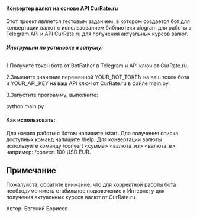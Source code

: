 #### **Конвертер валют на основе API CurRate.ru**

Этот проект является тестовым заданием, в котором создается бот для конвертации валют с использованием библиотеки aiogram для работы с Telegram API и API CurRate.ru для получения актуальных курсов валют.

######  **Инструкции по установке и запуску:**

1.Получите токен бота от BotFather в Telegram и API ключ от CurRate.ru.

2.Замените значение переменной YOUR_BOT_TOKEN на ваш токен бота и YOUR_API_KEY на ваш API ключ от CurRate.ru в файле main.py.

3.Запустите программу, выполните:

python main.py


#### **Как использовать:**

Для начала работы с ботом напишите /start.
Для получения списка доступных команд напишите /help.
Для конвертации валюты используйте команду /convert <сумма> <валюта_из> <валюта_в>, например: /convert 100 USD EUR.

## Примечание

Пожалуйста, обратите внимание, что для корректной работы бота необходимо иметь стабильное подключение к Интернету для получения актуальных курсов валют от CurRate.ru.

Автор: Eвгений Борисов
